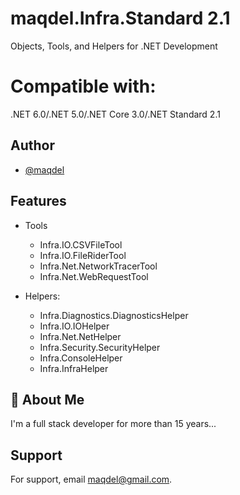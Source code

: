 # maqdel.Infra.Standard 2.1
Objects, Tools, and Helpers for .NET Development

# Compatible with: 
.NET 6.0/.NET 5.0/.NET Core 3.0/.NET Standard 2.1

## Author

- [@maqdel](https://www.github.com/maqdel)
 
## Features

- Tools
  - Infra.IO.CSVFileTool
  - Infra.IO.FileRiderTool
  - Infra.Net.NetworkTracerTool
  - Infra.Net.WebRequestTool

- Helpers:
  - Infra.Diagnostics.DiagnosticsHelper        
  - Infra.IO.IOHelper
  - Infra.Net.NetHelper    
  - Infra.Security.SecurityHelper
  - Infra.ConsoleHelper
  - Infra.InfraHelper

## 🚀 About Me
I'm a full stack developer for more than 15 years...

  
## Support

For support, email maqdel@gmail.com.
